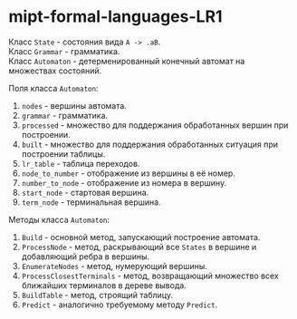 # mipt-formal-languages-LR1

Класс ```State``` - состояния вида ```A -> .aB```.  
Класс ```Grammar``` - грамматика.  
Класс ```Automaton``` - детерменированный конечный автомат на множествах состояний.  
  
Поля класса ```Automaton```:
1) ```nodes``` - вершины автомата.  
2) ```grammar``` - грамматика.
3) ```processed``` - множество для поддержания обработанных вершин при построении.
4) ```built``` - множество для поддержания обработанных ситуация при построении таблицы.
5) ```lr_table``` - таблица переходов.
6) ```node_to_number``` - отображение из вершины в её номер.
7) ```number_to_node``` - отображение из номера в вершину.
8) ```start_node``` - стартовая вершина.
9) ```term_node``` - терминальная вершина.
  
    
    
Методы класса ```Automaton```:
1) ```Build``` - основной метод, запускающий построение автомата.
2) ```ProcessNode``` - метод, раскрывающий все ```States``` в вершине и добавляющий ребра в вершины.
3) ```EnumerateNodes``` - метод, нумерующий вершины.  
4) ```ProcessClosestTerminals``` - метод, возвращающий множество всех ближайших терминалов в дереве вывода.
5) ```BuildTable``` - метод, строящий таблицу.
6) ```Predict``` - аналогично требуемому методу ```Predict```.
